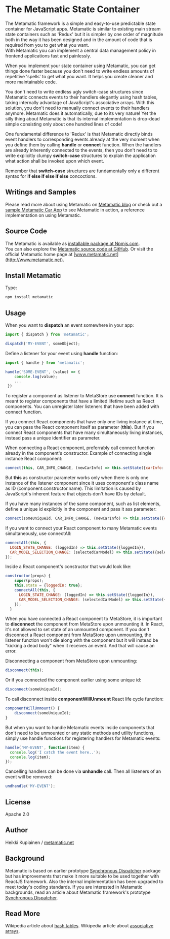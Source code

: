 # The Metamatic State Container 

The Metamatic framework is a simple and easy-to-use predictable state container for JavaScript apps. 
Metamatic is similar to existing main stream state containers such as 'Redux' 
but it is simpler by one order of magnitude both in the way it has been designed and in the amount of code that is required from you to get what you want.  
With Metamatic you can implement a central data management policy in frontend applications fast and painlessly.

When you implement your state container using Metamatic, you can get things done faster because 
you don't need to write endless amounts of repetitive 'spells' to get what you want. It helps you create cleaner and more maintainable code.

You don't need to write endless ugly switch-case structures since Metamatic connects events to their handlers elegantly using hash tables, 
taking internally advantage of JavaScript's associative arrays. With this solution, you don't need to manually connect events to their handlers anymore. 
Metamatic does it automatically, due to its very nature! Yet the silly thing about Metamatic is that its internal implementation is drop-dead simple 
consisting only about one hundred lines of code!

One fundamental difference to 'Redux' is that Metamatic directly binds event handlers to corresponding events already at the very moment
when you define them by calling **handle** or **connect** function. When the handlers are already inherently connected to the events, 
then you don't need to to write explicitly clumpy **switch-case** structures to explain the application what action shall be invoked upon which event.

Remember that **switch-case** structures are fundamentally only a different syntax for **if else if else if else** concoctions. 

## Writings and Samples

Please read more about using Metamatic on [Metamatic blog](http://www.oppikone.fi/blog/introducing-metamate-framework.html)
or check out a [sample Metamatic Car App](https://github.com/develprr/metamatic-car-app) to see Metamatic in action, a reference implementation
on using Metamatic. 

## Source Code

The Metamatic is available as [installable package at Npmjs.com](https://www.npmjs.com/package/metamatic).  
You can also explore the [Metamatic source code at GitHub](https://github.com/develprr/metamatic-framework). 
Or visit the official Metamatic home page at [www.metamatic.net](http://www.metamatic.net).

## Install Metamatic

Type:

```js
npm install metamatic
```

## Usage
When you want to **dispatch** an event somewhere in your app:

```js
import { dispatch } from 'metamatic';

dispatch('MY-EVENT', someObject);
```

Define a listener for your event using **handle** function:

```js
import { handle } from 'metamatic';

handle('SOME-EVENT', (value) => {
    console.log(value);
    ...
 })
```

To register a component as listener to MetaStore use **connect** function. It is meant to register components that have a limited lifetime
such as React components. You can unregister later listeners that have been added with connect function.

If you connect React components that have only one living instance at time, you can pass the React component itself as parameter (**this**).
But if you connect React components that have many simultaneously living instances, instead pass a unique identifier as parameter.

When connecting a React component, preferrably call connect function already in the component's constructor.
Example of connecting single instance React component:

```js
connect(this, CAR_INFO_CHANGE, (newCarInfo) => this.setState({carInfo: newCarInfo});
```
  
But **this** as constructor parameter works only when there is only one instance of the listener component since it uses component's class name as ID (component.constructor.name).
This limitation is caused by JavaScript's inherent feature that objects don't have IDs by default.

If you have many instances of the same component, such as list elements, define a unique id explicitly in the component and pass it ass parameter:

```js  
connect(someUniqueId, CAR_INFO_CHANGE, (newCarInfo) => this.setState({carInfo: newCarInfo});
```  

If you want to connect your React component to many Metamatic events simultaneously, 
use connectAll:

```js
connectAll(this, {
  LOGIN_STATE_CHANGE: (loggedIn) => this.setState({loggedIn}),
  CAR_MODEL_SELECTION_CHANGE: (selectedCarModel) => this.setState({selectedCarModel})
});
```

Inside a React component's constructor that would look like:

```js
constructor(props) {
    super(props);
    this.state = {loggedIn: true};
    connectAll(this, {
      LOGIN_STATE_CHANGE: (loggedIn) => this.setState({loggedIn}),
      CAR_MODEL_SELECTION_CHANGE: (selectedCarModel) => this.setState({selectedCarModel})
    });
  }
```

When you have connected a React component to MetaStore, it is important to **disconnect** the component from MetaStore upon unmounting it.
In React, it's not allowed to set state of an unmounted component. If you don't disconnect a React component from MetaStore upon unmounting, the listener
function won't die along with the component but it will instead be "kicking a dead body" when it receives an event. And that will cause an error.

Disconnecting a component from MetaStore upon unmounting:

```js
disconnect(this);
```
Or if you connected the component earlier using some unique id:

```js
disconnect(someUniqueId);
```

To call disconnect inside **componentWillUnmount** React life cycle function:

```js
componentWillUnmount() {
    disconnect(someUniqueId);
}
```

But when you want to handle Metamatic events inside components that don't need to be unmounted or any static methods and utility functions,
simply use handle functions for registering handlers for Metamatic events:

```js
handle('MY-EVENT', function(item) {
  console.log('I catch the event here..');
  console.log(item);
});
```

Cancelling handlers can be done via **unhandle** call. Then all listeners of an event will be removed:
```js
undhandle('MY-EVENT');
```

## License

Apache 2.0

## Author

Heikki Kupiainen / [metamatic.net](http://www.metamatic.net)

## Background

Metamatic is based on earlier prototype [Synchronous Dispatcher](https://www.npmjs.com/package/synchronous-dispatcher) package
but has improvements that make it more suitable to be used together with ReactJS framework. Also the internal implementation has been upgraded to meet
today's coding standards. If you are interested in Metamatic backgrounds, 
read an article about Metamatic framework's prototype [Synchronous Dispatcher]((http://www.oppikone.fi/blog/introducing-synchronous-dispatcher.html)).

## Read More

Wikipedia article about [hash tables](https://en.wikipedia.org/wiki/Hash_table).
Wikipedia article about [associative arrays](https://en.wikipedia.org/wiki/Associative_array).